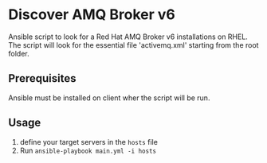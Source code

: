 # Discover AMQ Broker v6

Ansible script to look for a Red Hat AMQ Broker v6 installations on RHEL.
The script will look for the essential file 'activemq.xml' starting from the root folder.

## Prerequisites

Ansible must be installed on client wher the script will be run.

## Usage

1. define your target servers in the `hosts` file  
2. Run `ansible-playbook main.yml -i hosts`
